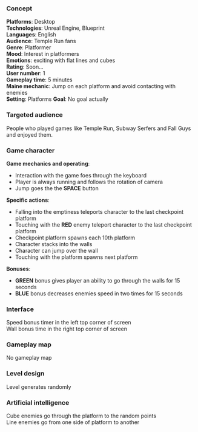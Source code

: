 ### Concept

**Platforms**: Desktop  
**Technologies**: Unreal Engine, Blueprint  
**Languages**: English  
**Audience**: Temple Run fans  
**Genre**: Platformer  
**Mood**: Interest in platformers  
**Emotions**: exciting with flat lines and cubes  
**Rating**: Soon...  
**User number**: 1  
**Gameplay time**: 5 minutes  
**Maine mechanic**: Jump on each platform and avoid contacting with enemies  
**Setting**: Platforms
**Goal**: No goal actually  

### Targeted audience

People who played games like Temple Run, Subway Serfers and Fall Guys and enjoyed them.

### Game character

**Game mechanics and operating**:

- Interaction with the game foes through the keyboard
- Player is always running and follows the rotation of camera
- Jump goes the the __SPACE__ button

**Specific actions**:

- Falling into the emptiness teleports character to the last checkpoint platform
- Touching with the __RED__ enemy teleport character to the last checkpoint platform
- Checkpoint platform spawns each 10th platform
- Character stacks into the walls
- Character can jump over the wall
- Touching with the platform spawns next platform

**Bonuses**:

- __GREEN__ bonus gives player an ability to go through the walls for 15 seconds
- __BLUE__ bonus decreases enemies speed in two times for 15 seconds

### Interface

Speed bonus timer in the left top corner of screen  
Wall bonus time in the right top corner of screen  

### Gameplay map

No gameplay map

### Level design

Level generates randomly

### Artificial intelligence   

Cube enemies go through the platform to the random points  
Line enemies go from one side of platform to another